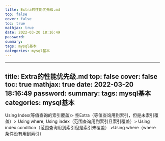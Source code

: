 ```yaml
---
title: Extra的性能优先级.md
top: false
cover: false
toc: true
mathjax: true
date: 2022-03-20 18:16:49
password:
summary:
tags: mysql基本
categories: mysql基本
---
```

---
title: Extra的性能优先级.md
top: false
cover: false
toc: true
mathjax: true
date: 2022-03-20 18:16:49
password:
summary:
tags: mysql基本
categories: mysql基本
---
Using Index(等值查询的索引覆盖)> 空Extra（等值查询用到索引，但是未索引覆盖）> Using where; Using index（范围查询用到索引且索引覆盖）> Using index condition（范围查询用到索引但是索引未覆盖） >Using where（where条件没有用到索引）
